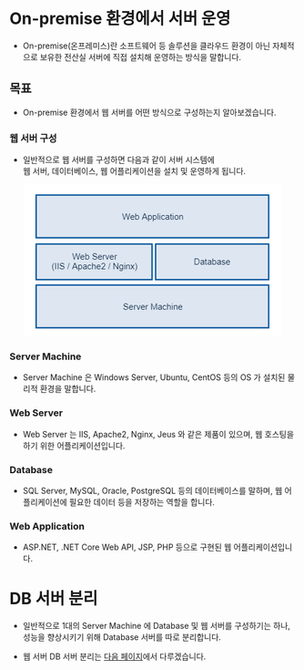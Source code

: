 # On-premise 환경에서 서버 운영

* On-premise(온프레미스)란 소프트웨어 등 솔루션을 클라우드 환경이 아닌 자체적으로 보유한 전산실 서버에 직접 설치해 운영하는 방식을 말합니다.

## 목표

* On-premise 환경에서 웹 서버를 어떤 방식으로 구성하는지 알아보겠습니다.

### 웹 서버 구성

* 일반적으로 웹 서버를 구성하면 다음과 같이 서버 시스템에  
  웹 서버, 데이터베이스, 웹 어플리케이션을 설치 및 운영하게 됩니다.

  ![basic](img/1_basic.png)

### Server Machine

* Server Machine 은 Windows Server, Ubuntu, CentOS 등의 OS 가 설치된 물리적 환경을 말합니다.

### Web Server

* Web Server 는 IIS, Apache2, Nginx, Jeus 와 같은 제품이 있으며, 웹 호스팅을 하기 위한 어플리케이션입니다.

### Database

* SQL Server, MySQL, Oracle, PostgreSQL 등의 데이터베이스를 말하며, 웹 어플리케이션에 필요한 데이터 등을 저장하는 역할을 합니다.

### Web Application

* ASP.NET, .NET Core Web API, JSP, PHP 등으로 구현된 웹 어플리케이션입니다.

# DB 서버 분리

* 일반적으로 1대의 Server Machine 에 Database 및 웹 서버를 구성하기는 하나, 성능을 향상시키기 위해 Database 서버를 따로 분리합니다.

* 웹 서버 DB 서버 분리는 [다음 페이지](웹&#32;서버&#32;DB&#32;서버&#32;분리.md)에서 다루겠습니다.